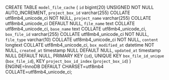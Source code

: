 CREATE TABLE `model_file_cache` (
  `id` bigint(20) UNSIGNED NOT NULL AUTO_INCREMENT,
  `project_box_id` varchar(255) COLLATE utf8mb4_unicode_ci NOT NULL,
  `project_name` varchar(255) COLLATE utf8mb4_unicode_ci DEFAULT NULL,
  `file_name` text COLLATE utf8mb4_unicode_ci,
  `base_name` text COLLATE utf8mb4_unicode_ci,
  `box_file_id` varchar(255) COLLATE utf8mb4_unicode_ci NOT NULL,
  `file_type` varchar(10) COLLATE utf8mb4_unicode_ci NOT NULL,
  `content` longtext COLLATE utf8mb4_unicode_ci,
  `box_modified_at` datetime NOT NULL,
  `created_at` timestamp NULL DEFAULT NULL,
  `updated_at` timestamp NULL DEFAULT NULL,
  PRIMARY KEY (`id`),
  UNIQUE KEY `box_file_id_unique` (`box_file_id`),
  KEY `project_box_id_index` (`project_box_id`)
) ENGINE=InnoDB DEFAULT CHARSET=utf8mb4 COLLATE=utf8mb4_unicode_ci;
